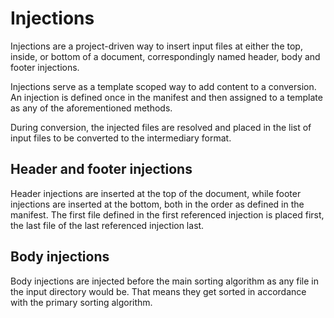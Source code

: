# Injections

Injections are a project-driven way to insert input files at either the top,
inside, or bottom of a document, correspondingly named header, body and footer
injections.

Injections serve as a template scoped way to add content to a conversion. An
injection is defined once in the manifest and then assigned to a template as
any of the aforementioned methods.

During conversion, the injected files are resolved and placed in the list of
input files to be converted to the intermediary format.

## Header and footer injections

Header injections are inserted at the top of the document, while footer 
injections are inserted at the bottom, both in the order as
defined in the manifest. The first file defined in the first referenced
injection is placed first, the last file of the last referenced injection
last.

## Body injections

Body injections are injected before the main sorting algorithm as any
file in the input directory would be. That means they get sorted in accordance
with the primary sorting algorithm.
